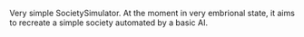 Very simple SocietySimulator. At the moment in very embrional state,
it aims to recreate a simple society automated by a basic AI.
